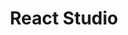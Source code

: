 ---
title: React Studio
intro: Create app flows and components. Express their properties and data linkage visually. Get code immediately.
linkurl: http://www.reactstudio.com
category:
- Design-to-code
logo: "react-studio.png"
---